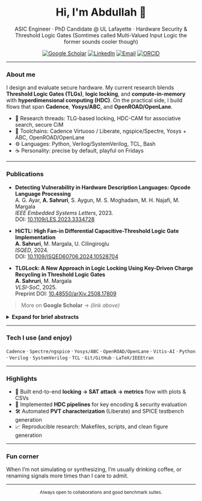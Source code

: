 <!-- Profile README for @abdullahsahruri -->
<!-- Tip: press "." on GitHub to open this in the web editor with Copilot enabled -->

<h1 align="center">Hi, I'm Abdullah 👋</h1>
<p align="center">
  ASIC Engineer · PhD Candidate @ UL Lafayette · Hardware Security & Threshold Logic Gates (Somtimes called Multi-Valued Input Logic the former sounds cooler though)
</p>

<p align="center">
  <a href="https://scholar.google.com/citations?user=vYw5gWcAAAAJ&hl=en"><img alt="Google Scholar" src="https://img.shields.io/badge/Scholar-4285F4?logo=googlescholar&logoColor=white"></a>
  <a href="https://www.linkedin.com/in/abdullahsahruri/"><img alt="LinkedIn" src="https://img.shields.io/badge/LinkedIn-0A66C2?logo=linkedin&logoColor=white"></a>
  <a href="mailto:abdullah.sahruri@gmail.com"><img alt="Email" src="https://img.shields.io/badge/Email-abdullah.sahruri%40gmail.com-DA3B01"></a>
  <a href="https://orcid.org/0000-0002-1825-0097"><img alt="ORCID" src="https://img.shields.io/badge/ORCID-0000--0002--1825--0097-A6CE39?logo=orcid&logoColor=white"></a>
</p>

---

### About me
I design and evaluate secure hardware. My current research blends **Threshold Logic Gates (TLGs)**, **logic locking**, and **compute-in-memory** with **hyperdimensional computing (HDC)**. On the practical side, I build flows that span **Cadence**, **Yosys/ABC**, and  **OpenROAD/OpenLane**.

- 🔬 Research threads: TLG-based locking, HDC-CAM for associative search, secure CiM
- 🧪 Toolchains: Cadence Virtuoso / Liberate, ngspice/Spectre, Yosys + ABC, OpenROAD/OpenLane
- ⚙️ Languages: Python, Verilog/SystemVerilog, TCL, Bash
- ☕ Personality: precise by default, playful on Fridays

---

### Publications

- **Detecting Vulnerability in Hardware Description Languages: Opcode Language Processing**  
  A. G. Ayar, **A. Sahruri**, S. Aygun, M. S. Moghadam, M. H. Najafi, M. Margala  
  *IEEE Embedded Systems Letters*, 2023.  
  DOI: [10.1109/LES.2023.3334728](https://doi.org/10.1109/LES.2023.3334728)

- **HiCTL: High Fan-in Differential Capacitive-Threshold Logic Gate Implementation**  
  **A. Sahruri**, M. Margala, U. Cilingiroglu  
  *ISQED*, 2024.  
  DOI: [10.1109/ISQED60706.2024.10528704](https://doi.org/10.1109/ISQED60706.2024.10528704)

- **TLGLock: A New Approach in Logic Locking Using Key-Driven Charge Recycling in Threshold Logic Gates**  
  **A. Sahruri**, M. Margala  
  *VLSI-SoC*, 2025.  
  Preprint DOI: [10.48550/arXiv.2508.17809](https://doi.org/10.48550/arXiv.2508.17809)

> More on **Google Scholar** → *(link above)*
<details>
<summary><b>Expand for brief abstracts</b></summary>

- **Opcode Language Processing (ESL'23):** We analyze HDL opcode sequences to surface vulnerability patterns using lightweight language-processing techniques.

- **HiCTL (ISQED'24):** A high fan-in capacitive threshold logic gate with an offset-compensated comparator; the purely capacitive feedback cuts comparator offset with compact area.

- **TLGLock (VLSI-SoC'25):** A threshold-logic-centric locking primitive with a reproducible SAT evaluation harness (runtime, clauses, conflicts).
</details>

---

### Tech I use (and enjoy)
`Cadence` · `Spectre/ngspice` · `Yosys/ABC` · `OpenROAD/OpenLane` · `Vitis-AI` · `Python` · `Verilog` · `SystemVerilog` · `TCL` · `Git/GitHub` · `LaTeX/IEEEtran`

---

### Highlights
- 🧩 Built end-to-end **locking → SAT attack → metrics** flow with plots & CSVs  
- 🧠 Implemented **HDC pipelines** for key encoding & security evaluation  
- 🛠️ Automated **PVT characterization** (Liberate) and SPICE testbench generation  
- 📈 Reproducible research: Makefiles, scripts, and clean figure generation

---

### Fun corner
When I’m not simulating or synthesizing, I’m usually drinking coffee, or renaming signals more times than I care to admit.

---

<!-- Optional: GitHub stats (comment out if you prefer minimal) -->
<!--
<p align="center">
  <img src="https://github-readme-stats.vercel.app/api?username=abdullahsahruri&show_icons=true&hide_title=true" alt="GitHub stats">
</p>
-->

<!-- Footer note -->
<p align="center"><sub>Always open to collaborations and good benchmark suites.</sub></p>
